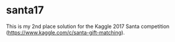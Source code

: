 # santa17

This is my 2nd place solution for the Kaggle 2017 Santa competition (https://www.kaggle.com/c/santa-gift-matching).
